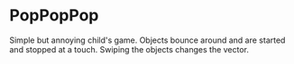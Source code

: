# PopPopPop
Simple but annoying child's game. 
Objects bounce around and are started and stopped at a touch. 
Swiping the objects changes the vector.
